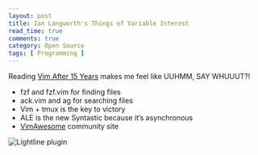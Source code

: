 ```yaml
---
layout: post
title: Ian Langworth's Things of Variable Interest
read_time: true  
comments: true
category: Open Source
tags: [ Programming ]
---
```


Reading [Vim After 15 Years](https://statico.github.io/) makes me feel like UUHMM, SAY WHUUUT?!

* fzf and fzf.vim for finding files
* ack.vim and ag for searching files
* Vim + tmux is the key to victory
* ALE is the new Syntastic because it’s asynchronous
* [VimAwesome](https://vimawesome.com/) community site 

![Lightline plugin](https://statico.github.io/images/vim/vim3-ale.png)
